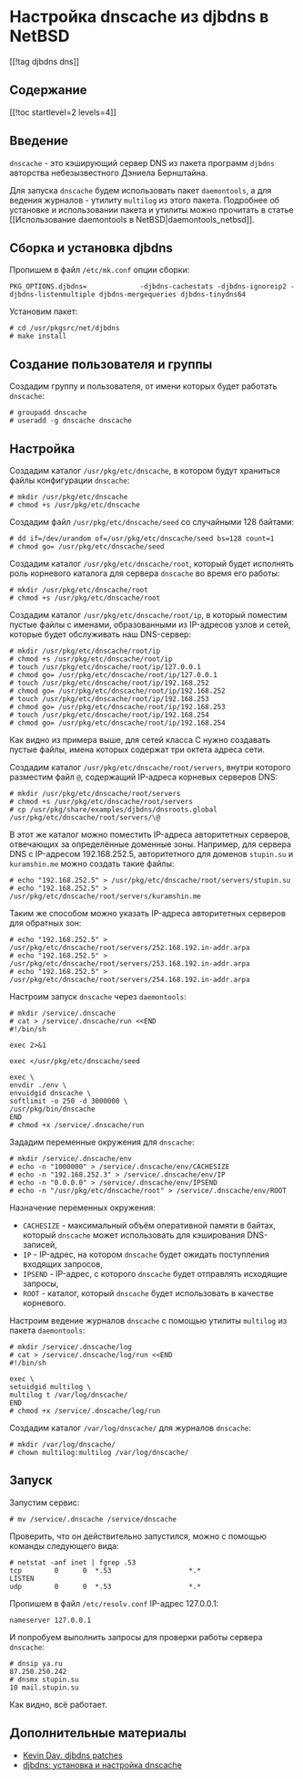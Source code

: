 Настройка dnscache из djbdns в NetBSD
=====================================

[[!tag djbdns dns]]

Содержание
----------

[[!toc startlevel=2 levels=4]]

Введение
--------

`dnscache` - это кэширующий сервер DNS из пакета программ `djbdns` авторства небезызвестного Дэниела Бернштайна.

Для запуска `dnscache` будем использовать пакет `daemontools`, а для ведения журналов - утилиту `multilog` из этого пакета. Подробнее об установке и использовании пакета и утилиты можно прочитать в статье [[Использование daemontools в NetBSD|daemontools_netbsd]].

Сборка и установка djbdns
-------------------------

Пропишем в файл `/etc/mk.conf` опции сборки:

    PKG_OPTIONS.djbdns=             -djbdns-cachestats -djbdns-ignoreip2 -djbdns-listenmultiple djbdns-mergequeries djbdns-tinydns64

Установим пакет:

    # cd /usr/pkgsrc/net/djbdns
    # make install

Создание пользователя и группы
-------------------------------

Создадим группу и пользователя, от имени которых будет работать `dnscache`:

    # groupadd dnscache
    # useradd -g dnscache dnscache

Настройка
---------

Создадим каталог `/usr/pkg/etc/dnscache`, в котором будут храниться файлы конфигурации `dnscache`:

    # mkdir /usr/pkg/etc/dnscache
    # chmod +s /usr/pkg/etc/dnscache

Создадим файл `/usr/pkg/etc/dnscache/seed` со случайными 128 байтами:

    # dd if=/dev/urandom of=/usr/pkg/etc/dnscache/seed bs=128 count=1
    # chmod go= /usr/pkg/etc/dnscache/seed

Создадим каталог `/usr/pkg/etc/dnscache/root`, который будет исполнять роль корневого каталога для сервера `dnscache` во время его работы:

    # mkdir /usr/pkg/etc/dnscache/root
    # chmod +s /usr/pkg/etc/dnscache/root

Создадим каталог `/usr/pkg/etc/dnscache/root/ip`, в который поместим пустые файлы с именами, образованными из IP-адресов узлов и сетей, которые будет обслуживать наш DNS-сервер:

    # mkdir /usr/pkg/etc/dnscache/root/ip
    # chmod +s /usr/pkg/etc/dnscache/root/ip
    # touch /usr/pkg/etc/dnscache/root/ip/127.0.0.1
    # chmod go= /usr/pkg/etc/dnscache/root/ip/127.0.0.1
    # touch /usr/pkg/etc/dnscache/root/ip/192.168.252
    # chmod go= /usr/pkg/etc/dnscache/root/ip/192.168.252
    # touch /usr/pkg/etc/dnscache/root/ip/192.168.253
    # chmod go= /usr/pkg/etc/dnscache/root/ip/192.168.253
    # touch /usr/pkg/etc/dnscache/root/ip/192.168.254
    # chmod go= /usr/pkg/etc/dnscache/root/ip/192.168.254

Как видно из примера выше, для сетей класса C нужно создавать пустые файлы, имена которых содержат три октета адреса сети.

Создадим каталог `/usr/pkg/etc/dnscache/root/servers`, внутри которого разместим файл `@`, содержащий IP-адреса корневых серверов DNS:

    # mkdir /usr/pkg/etc/dnscache/root/servers
    # chmod +s /usr/pkg/etc/dnscache/root/servers
    # cp /usr/pkg/share/examples/djbdns/dnsroots.global /usr/pkg/etc/dnscache/root/servers/\@

В этот же каталог можно поместить IP-адреса авторитетных серверов, отвечающих за определённые доменные зоны. Например, для сервера DNS с IP-адресом 192.168.252.5, авторитетного для доменов `stupin.su` и `kuramshin.me` можно создать такие файлы:

    # echo "192.168.252.5" > /usr/pkg/etc/dnscache/root/servers/stupin.su
    # echo "192.168.252.5" > /usr/pkg/etc/dnscache/root/servers/kuramshin.me

Таким же способом можно указать IP-адреса авторитетных серверов для обратных зон:

    # echo "192.168.252.5" > /usr/pkg/etc/dnscache/root/servers/252.168.192.in-addr.arpa
    # echo "192.168.252.5" > /usr/pkg/etc/dnscache/root/servers/253.168.192.in-addr.arpa
    # echo "192.168.252.5" > /usr/pkg/etc/dnscache/root/servers/254.168.192.in-addr.arpa

Настроим запуск `dnscache` через `daemontools`:

    # mkdir /service/.dnscache
    # cat > /service/.dnscache/run <<END
    #!/bin/sh
    
    exec 2>&1
    
    exec </usr/pkg/etc/dnscache/seed
    
    exec \
    envdir ./env \
    envuidgid dnscache \
    softlimit -o 250 -d 3000000 \
    /usr/pkg/bin/dnscache
    END
    # chmod +x /service/.dnscache/run

Зададим переменные окружения для `dnscache`:

    # mkdir /service/.dnscache/env
    # echo -n "1000000" > /service/.dnscache/env/CACHESIZE
    # echo -n "192.168.252.3" > /service/.dnscache/env/IP
    # echo -n "0.0.0.0" > /service/.dnscache/env/IPSEND
    # echo -n "/usr/pkg/etc/dnscache/root" > /service/.dnscache/env/ROOT

Назначение переменных окружения:

* `CACHESIZE` - максимальный объём оперативной памяти в байтах, который `dnscache` может использовать для кэширования DNS-записей,
* `IP` - IP-адрес, на котором `dnscache` будет ожидать поступления входящих запросов,
* `IPSEND` - IP-адрес, с которого `dnscache` будет отправлять исходящие запросы,
* `ROOT` - каталог, который `dnscache` будет использовать в качестве корневого.

Настроим ведение журналов `dnscache` с помощью утилиты `multilog` из пакета `daemontools`:

    # mkdir /service/.dnscache/log
    # cat > /service/.dnscache/log/run <<END
    #!/bin/sh
    
    exec \
    setuidgid multilog \
    multilog t /var/log/dnscache/
    END
    # chmod +x /service/.dnscache/log/run

Создадим каталог `/var/log/dnscache/` для журналов `dnscache`:

    # mkdir /var/log/dnscache/
    # chown multilog:multilog /var/log/dnscache/

Запуск
------

Запустим сервис:

    # mv /service/.dnscache /service/dnscache

Проверить, что он действительно запустился, можно с помощью команды следующего вида:

    # netstat -anf inet | fgrep .53
    tcp        0      0  *.53                   *.*                    LISTEN
    udp        0      0  *.53                   *.*  

Пропишем в файл `/etc/resolv.conf` IP-адрес 127.0.0.1:

    nameserver 127.0.0.1

И попробуем выполнить запросы для проверки работы сервера `dnscache`:

    # dnsip ya.ru
    87.250.250.242
    # dnsmx stupin.su
    10 mail.stupin.su

Как видно, всё работает.

Дополнительные материалы
------------------------

* [Kevin Day. djbdns patches](http://www.your.org/dnscache/)
* [djbdns: установка и настройка dnscache](https://opennet.ru/docs/RUS/dnscache/)
